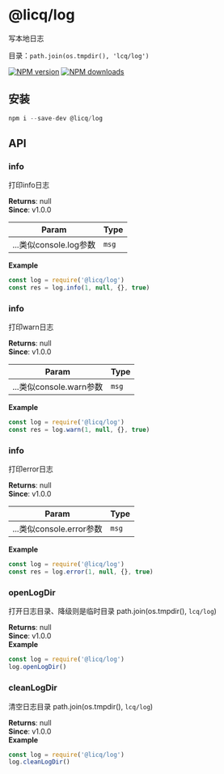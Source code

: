 # @licq/log

写本地日志

目录：`path.join(os.tmpdir(), 'lcq/log')`

[![NPM version][npm-image]][npm-url] [![NPM downloads][download-image]][download-url]

[npm-image]: http://img.shields.io/npm/v/@licq/log.svg?style=flat-square
[npm-url]: http://npmjs.org/package/@licq/log
[download-image]: https://img.shields.io/npm/dm/@licq/log.svg?style=flat-square
[download-url]: https://npmjs.org/package/@licq/log

## 安装

```js
npm i --save-dev @licq/log
```

## API


### info 

打印info日志


**Returns**: null  
**Since**: v1.0.0  

| Param | Type |
| --- | --- |
| ...类似console.log参数 | <code>msg</code> | 

**Example**  
```js
const log = require('@licq/log')
const res = log.info(1, null, {}, true)
```
### info 

打印warn日志


**Returns**: null  
**Since**: v1.0.0  

| Param | Type |
| --- | --- |
| ...类似console.warn参数 | <code>msg</code> | 

**Example**  
```js
const log = require('@licq/log')
const res = log.warn(1, null, {}, true)
```
### info 

打印error日志


**Returns**: null  
**Since**: v1.0.0  

| Param | Type |
| --- | --- |
| ...类似console.error参数 | <code>msg</code> | 

**Example**  
```js
const log = require('@licq/log')
const res = log.error(1, null, {}, true)
```
### openLogDir 

打开日志目录、降级则是临时目录 path.join(os.tmpdir(), `lcq/log`)


**Returns**: null  
**Since**: v1.0.0  
**Example**  
```js
const log = require('@licq/log')
log.openLogDir()
```
### cleanLogDir 

清空日志目录 path.join(os.tmpdir(), `lcq/log`)


**Returns**: null  
**Since**: v1.0.0  
**Example**  
```js
const log = require('@licq/log')
log.cleanLogDir()
```

